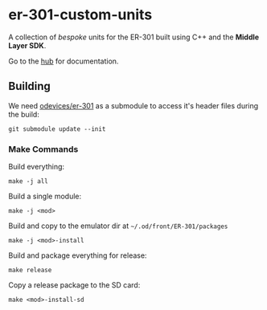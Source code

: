 # er-301-custom-units

A collection of _bespoke_ units for the ER-301 built using C++ and the **Middle Layer SDK**.

Go to the [hub](https://er301-hub.netlify.app/) for documentation.

## Building

We need [odevices/er-301](https://github.com/odevices/er-301) as a submodule to access it's header files during the build:
```
git submodule update --init
```

### Make Commands

Build everything:
```
make -j all
```

Build a single module:
```
make -j <mod>
```

Build and copy to the emulator dir at `~/.od/front/ER-301/packages`
```
make -j <mod>-install
```

Build and package everything for release:
```
make release
```

Copy a release package to the SD card:
```
make <mod>-install-sd
```
